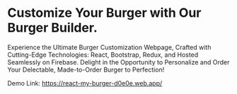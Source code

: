 # Customize Your Burger with Our Burger Builder.

Experience the Ultimate Burger Customization Webpage, Crafted with Cutting-Edge Technologies: React, Bootstrap, Redux, and Hosted Seamlessly on Firebase. Delight in the Opportunity to Personalize and Order Your Delectable, Made-to-Order Burger to Perfection!

Demo Link: https://react-my-burger-d0e0e.web.app/
